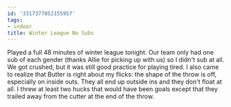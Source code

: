 ```yaml
---
id: '3317377052155957'
tags:
- indoor
title: Winter League No Subs
---
```


Played a full 48 minutes of winter league tonight. Our team only had one sub of each gender (thanks Allie for picking up with us) so I didn't sub at all. We got crushed, but it was still good practice for playing tired. I also came to realize that Butter is right about my flicks: the shape of the throw is off, especially on inside outs. They all end up outside ins and they don't float at all. I threw at least two hucks that would have been goals except that they trailed away from the cutter at the end of the throw. 
